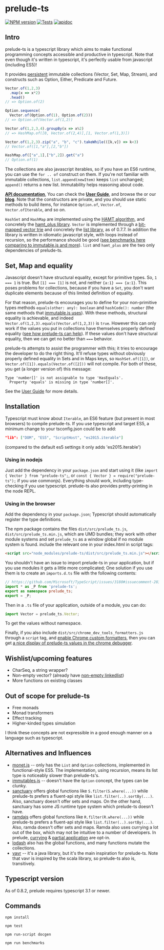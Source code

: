 # prelude-ts
[![NPM version][npm-image]][npm-url]
[![Tests][circleci-image]][circleci-url]
[![apidoc][apidoc-image]][apidoc-url]

## Intro

prelude-ts is a typescript library which aims to make functional programming
concepts accessible and productive in typescript. Note that even though it's
written in typescript, it's perfectly usable from javascript (including ES5)!

It provides [persistent](https://en.wikipedia.org/wiki/Persistent_data_structure)
immutable collections (Vector, Set, Map, Stream), and constructs such as Option,
Either, Predicate and Future.

```typescript
Vector.of(1,2,3)
  .map(x => x*2)
  .head()
// => Option.of(2)

Option.sequence(
  Vector.of(Option.of(1), Option.of(2)))
// => Option.of(Vector.of(1,2))

Vector.of(1,2,3,4).groupBy(x => x%2)
// => HashMap.of([0, Vector.of(2,4)],[1, Vector.of(1,3)])

Vector.of(1,2,3).zip("a", "b", "c").takeWhile(([k,v]) => k<3)
// Vector.of([1,"a"],[2,"b"])

HashMap.of(["a",1],["b",2]).get("a")
// Option.of(1)
```

The collections are also javascript iterables, so if you have an ES6 runtime,
you can use the `for .. of` construct on them. If you're not familiar with
immutable collections, `list.append(newItem)` keeps `list` unchanged; `append()`
returns a new list. Immutability helps reasoning about code.

**[API documentation](http://emmanueltouzery.github.io/prelude.ts/latest/apidoc/globals.html)**,
You can check the **[User Guide](https://github.com/emmanueltouzery/prelude-ts/wiki/Prelude%E2%88%92ts-user-guide)**, and browse the
or our **[blog](http://emmanueltouzery.github.io/blog/tags/prelude.ts.html)**.
Note that the constructors are private, and you should use static methods to build
items, for instance `Option.of`, `Vector.of`, `Vector.ofIterable`, and so on.

`HashSet` and `HashMap` are implemented using the
[HAMT algorithm](http://en.wikipedia.org/wiki/Hash_array_mapped_trie),
and concretely the [hamt_plus library](https://www.npmjs.com/package/hamt_plus).
`Vector` is implemented through a
[bit-mapped vector trie](http://hypirion.com/musings/understanding-persistent-vector-pt-1)
and concretely the [list library](https://github.com/funkia/list/), as of 0.7.7.
In addition the library is written in idiomatic javascript style, with loops
instead of recursion, so the performance should be good
([see benchmarks here comparing to immutable.js and more](https://github.com/emmanueltouzery/prelude-ts/wiki/Benchmarks)).
`list` and `hamt_plus` are the two only dependencies of prelude-ts.

## Set, Map and equality

Javascript doesn't have structural equality, except for primitive types.
So, `1 === 1` is true. But `[1] === [1]` is not, and neither `{a:1} === {a:1}`.
This poses problems for collections, because if you have a `Set`, you don't
want duplicate elements because of this limited definition of equality.

For that reason, prelude-ts encourages you to define for your non-primitive types
methods `equals(other: any): boolean` and `hashCode(): number` (the same
methods that [immutable.js uses](https://facebook.github.io/immutable-js/docs/#/ValueObject)).
With these methods, structural equality is achievable, and indeed
`Vector.of(1,2,3).equals(Vector.of(1,2,3))` is `true`. However this can only
work if the values you put in collections have themselves properly defined equality
([see how prelude-ts can help](https://github.com/emmanueltouzery/prelude-ts/wiki/Equality)).
If these values don't have structural equality, then we can get no better than
`===` behavior.

prelude-ts attempts to assist the programmer with this; it tries to encourage
the developer to do the right thing. It'll refuse types without obviously properly
defined equality in Sets and in Maps keys, so `HashSet.of([1])`,
or `Vector.of([1]).equals(Vector.of([2]))` will not compile.
For both of these, you get (a longer version of) this message:

    Type 'number[]' is not assignable to type 'HasEquals'.
      Property 'equals' is missing in type 'number[]'.

See the [User Guide](https://github.com/emmanueltouzery/prelude-ts/wiki/Prelude%E2%88%92ts-user-guide#equality)
for more details.

## Installation

Typescript must know about `Iterable`, an ES6 feature (but present in most browsers)
to compile prelude-ts. If you use typescript and target ES5, a minimum change to your tsconfig.json
could be to add:

```json
"lib": ["DOM", "ES5", "ScriptHost", "es2015.iterable"]
```

(compared to the default es5 settings it only adds 'es2015.iterable')

### Using in nodejs

Just add the dependency in your `package.json` and start using it (like
`import { Vector } from "prelude-ts";`, or `const { Vector } = require("prelude-ts");`
if you use commonjs).
Everything should work, including type-checking if you use typescript. prelude-ts also provides
pretty-printing in the node REPL.

### Using in the browser

Add the dependency in your `package.json`; Typescript should automatically
register the type definitions.

The npm package contains the files `dist/src/prelude_ts.js`, `dist/src/prelude_ts.min.js`,
which are UMD bundles; they work with other module systems and set `prelude_ts`
as a window global if no module system is found.
include the relevant one in your index.html in script tags:
```html
<script src="node_modules/prelude-ts/dist/src/prelude_ts.min.js"></script>
```

You shouldn't have an issue to import prelude-ts in your application, but if you use
modules it gets a little more complicated; One solution if you use them is to create
an `imports.d.ts` file with the following contents:

```typescript
// https://github.com/Microsoft/TypeScript/issues/3180#issuecomment-283007750
import * as _P from 'prelude-ts';
export as namespace prelude_ts;
export = _P;
```

Then in a `.ts` file of your application, outside of a module, you can do:
```typescript
import Vector = prelude_ts.Vector;
```

To get the values without namespace.


Finally, if you also include `dist/src/chrome_dev_tools_formatters.js` through
a `script` tag, and [enable Chrome custom formatters](http://bit.ly/object-formatters),
then you can get
[a nice display of prelude-ts values in the chrome debugger](https://raw.githubusercontent.com/wiki/emmanueltouzery/prelude-ts/chrome_formatters.png).

## Wishlist/upcoming features

* CharSeq, a string wrapper?
* Non-empty vector? (already have [non-empty linkedlist](http://emmanueltouzery.github.io/prelude.ts/latest/apidoc/classes/linkedlist.conslinkedlist.html))
* More functions on existing classes

## Out of scope for prelude-ts

* Free monads
* Monad transformers
* Effect tracking
* Higher-kinded types simulation

I think these concepts are not expressible in a good enough manner on a language
such as typescript.

## Alternatives and Influences

* [monet.js](https://monet.github.io/monet.js/) -- only has the `List` and
  `Option` collections, implemented in functional-style ES5. The implementation,
  using recursion, means its list type is noticeably slower than prelude-ts's.
* [immutables.js](https://facebook.github.io/immutable-js/) -- doesn't have the
  `Option` concept, the types can be clunky.
* [sanctuary](https://github.com/sanctuary-js/sanctuary)
  offers global functions like `S.filter(S.where(...))` while prelude-ts prefers a
  fluent-api style like `list.filter(..).sortBy(...)`. Also, sanctuary doesn't
  offer sets and maps. On the other hand, sanctuary has some JS runtime type system
  which prelude-ts doesn't have.
* [ramdajs](http://ramdajs.com/) offers global functions like
  `R.filter(R.where(...))` while prelude-ts prefers a
  fluent-api style like `list.filter(..).sortBy(...)`. Also, ramda doesn't offer
  sets and maps. Ramda also uses currying a lot out of the box, which may not
  be intuitive to a number of developers. In prelude,
  [currying](http://emmanueltouzery.github.io/prelude.ts/latest/apidoc/interfaces/function.function2.html#curried)
  & [partial application](http://emmanueltouzery.github.io/prelude.ts/latest/apidoc/interfaces/function.function2.html#apply1)
  are opt-in.
* [lodash](https://lodash.com) also has the global functions, and many functions
  mutate the collections.
* [vavr](http://www.vavr.io/) -- it's a java library, but it's the main inspiration for prelude-ts.
  Note that vavr is inspired by the scala library, so prelude-ts also is,
  transitively.

## Typescript version

As of 0.8.2, prelude requires typescript 3.1 or newer.

## Commands

    npm install

    npm test

    npm run-script docgen

    npm run benchmarks

[npm-image]: https://img.shields.io/npm/v/prelude-ts.svg?style=flat-square
[npm-url]: https://www.npmjs.com/package/prelude-ts
[circleci-image]: https://circleci.com/gh/emmanueltouzery/prelude-ts.svg?style=shield
[circleci-url]: https://circleci.com/gh/emmanueltouzery/prelude-ts
[apidoc-image]: http://emmanueltouzery.github.io/prelude.ts/apidoc.svg
[apidoc-url]: http://emmanueltouzery.github.io/prelude.ts/latest/apidoc/globals.html
